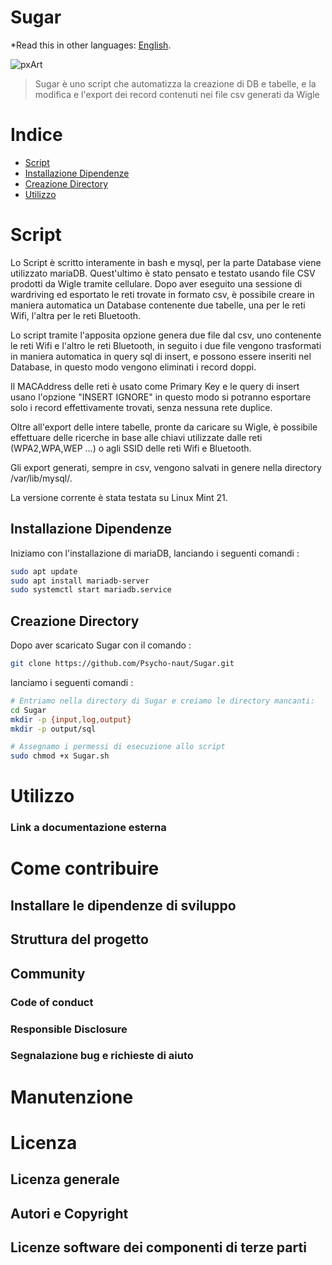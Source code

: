 # Sugar

*Read this in other languages: [English](README.EN.md).

![pxArt](https://user-images.githubusercontent.com/54377521/234706539-a601fed6-0a9e-441a-88a9-bacd4023848c.png)
> Sugar è uno script che automatizza la creazione di DB e tabelle, e la modifica e l'export dei record contenuti nei file csv generati da Wigle


# Indice

- [Script](#script)
- [Installazione Dipendenze](#installazione-dipendenze)
- [Creazione Directory](#creazione-directory)
- [Utilizzo](#utilizzo)

# Script

Lo Script è scritto interamente in bash e mysql, per la parte Database viene utilizzato mariaDB.
Quest'ultimo è stato pensato e testato usando file CSV prodotti da Wigle tramite cellulare.
Dopo aver eseguito una sessione di wardriving ed esportato le reti trovate in formato csv, è possibile creare in maniera automatica un Database contenente due tabelle, una per le reti Wifi, l'altra per le reti Bluetooth.

Lo script tramite l'apposita opzione genera due file dal csv, uno contenente le reti Wifi e l'altro le reti Bluetooth, in seguito i due file vengono trasformati in maniera automatica in query sql di insert, e possono essere inseriti nel Database, in questo modo vengono eliminati i record doppi.

Il MACAddress delle reti è usato come Primary Key e le query di insert usano l'opzione "INSERT IGNORE" in questo modo si potranno esportare solo i record effettivamente trovati, senza nessuna rete duplice.

Oltre all'export delle intere tabelle, pronte da caricare su Wigle, è possibile effettuare delle ricerche in base alle chiavi utilizzate dalle reti (WPA2,WPA,WEP ...) o agli SSID delle reti Wifi e Bluetooth.

Gli export generati, sempre in csv, vengono salvati in genere nella directory /var/lib/mysql/.

La versione corrente è stata testata su Linux Mint 21.

## Installazione Dipendenze

Iniziamo con l'installazione di mariaDB, lanciando i seguenti comandi : 

```bash
sudo apt update
sudo apt install mariadb-server
sudo systemctl start mariadb.service
```


## Creazione Directory

Dopo aver scaricato Sugar con il comando :

```bash
git clone https://github.com/Psycho-naut/Sugar.git
```

lanciamo i seguenti comandi :

```bash
# Entriamo nella directory di Sugar e creiamo le directory mancanti:
cd Sugar
mkdir -p {input,log,output}
mkdir -p output/sql

# Assegnamo i permessi di esecuzione allo script 
sudo chmod +x Sugar.sh
```

# Utilizzo
### Link a documentazione esterna 

# Come contribuire

## Installare le dipendenze di sviluppo

## Struttura del progetto

## Community

### Code of conduct

### Responsible Disclosure

### Segnalazione bug e richieste di aiuto

# Manutenzione 

# Licenza 

## Licenza generale 

## Autori e Copyright

## Licenze software dei componenti di terze parti
